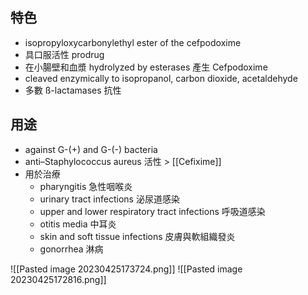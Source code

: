 ## 特色
- isopropyloxycarbonylethyl ester of the cefpodoxime
- 具口服活性 prodrug
- 在小腸壁和血漿 hydrolyzed by esterases 產生 Cefpodoxime
- cleaved enzymically to isopropanol, carbon dioxide, acetaldehyde
- 多數 ß-lactamases 抗性
## 用途
- against G-(+) and G-(-) bacteria
- anti–Staphylococcus aureus 活性 > [[Cefixime]] 
- 用於治療 
	- pharyngitis 急性咽喉炎
	- urinary tract infections 泌尿道感染
	- upper and lower respiratory tract infections 呼吸道感染
	- otitis media 中耳炎
	- skin and soft tissue infections 皮膚與軟組織發炎
	- gonorrhea 淋病

![[Pasted image 20230425173724.png]]
![[Pasted image 20230425172816.png]]